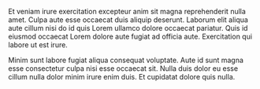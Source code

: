 Et veniam irure exercitation excepteur anim sit magna reprehenderit nulla amet. Culpa aute esse occaecat duis aliquip deserunt. Laborum elit aliqua aute cillum nisi do id quis Lorem ullamco dolore occaecat pariatur. Quis id eiusmod occaecat Lorem dolore aute fugiat ad officia aute. Exercitation qui labore ut est irure.

Minim sunt labore fugiat aliqua consequat voluptate. Aute id sunt magna esse consectetur culpa nisi esse occaecat sit. Nulla duis dolor eu esse cillum nulla dolor minim irure enim duis. Et cupidatat dolore quis nulla.